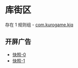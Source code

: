 # 库街区

存在 1 规则组 - [com.kurogame.kjq](/src/apps/com.kurogame.kjq.ts)

## 开屏广告

- [快照-0](https://i.gkd.li/import/import/12836250)
- [快照-1](https://i.gkd.li/import/import/12836248)
